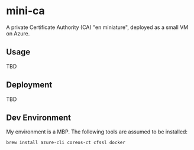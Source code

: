 # mini-ca

A private Certificate Authority (CA) "en miniature", deployed as a small VM on Azure.

## Usage

TBD

## Deployment

TBD

## Dev Environment

My environment is a MBP. The following tools are assumed to be installed:

``` bash
brew install azure-cli coreos-ct cfssl docker
```
